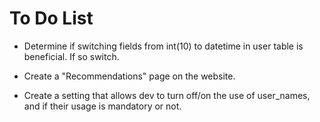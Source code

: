 To Do List
==========

* Determine if switching fields from int(10) to datetime in user table is beneficial. If so switch.

* Create a "Recommendations" page on the website.

* Create a setting that allows dev to turn off/on the use of user_names, and if their usage is mandatory or not.